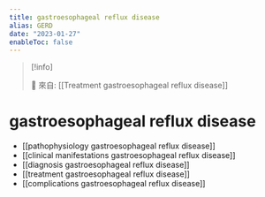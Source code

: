 ```yaml
---
title: gastroesophageal reflux disease
alias: GERD
date: "2023-01-27"
enableToc: false
---
```


> [!info]
>
> 🌱 來自: [[Treatment gastroesophageal reflux disease]]

# gastroesophageal reflux disease

- [[pathophysiology gastroesophageal reflux disease]]
- [[clinical manifestations gastroesophageal reflux disease]]
- [[diagnosis gastroesophageal reflux disease]]
- [[treatment gastroesophageal reflux disease]]
- [[complications gastroesophageal reflux disease]]
